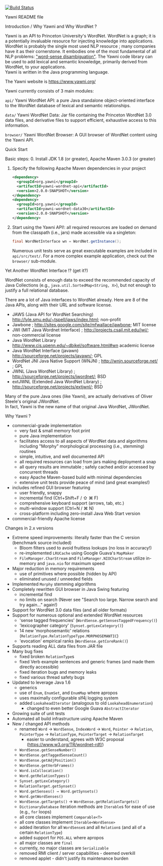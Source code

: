 [![Build Status](https://travis-ci.org/nezda/yawni.svg?branch=master)](https://travis-ci.org/nezda/yawni)

Yawni README file

Introduction / Why Yawni and Why WordNet ?

Yawni is an API to Princeton University's WordNet.  WordNet is a graph; it is a potentially 
invaluable resource for injecting knowledge into applications.  WordNet is
probably the single most used NLP resource ; many companies have it as their
cornerstone.  It embodies one of the most fundamental of all NLP problems:
["word-sense disambiguation"](https://en.wikipedia.org/wiki/Word-sense_disambiguation).  The Yawni code library can be used to add lexical
and semantic knowledge, primarily derived from WordNet, to your applications.  
Yawni is written in the Java programming language.  

The Yawni website is <https://www.yawni.org/>

Yawni currently consists of 3 main modules:

`api/`
  Yawni WordNet API: a pure Java standalone object-oriented interface to the WordNet
  database of lexical and semantic relationships.

`data/`
  Yawni WordNet Data: Jar file containing the Princeton WordNet 3.0 data files, and derivative files to support efficient,
  exhaustive access to this information.

`browser/`
  Yawni WordNet Browser: A GUI browser of WordNet content using the Yawni API.

Quick Start

Basic steps:
0. Install JDK 1.8 (or greater), Apache Maven 3.0.3 (or greater)
1. Specify the following Apache Maven dependencies in your project
    
    ```xml
    <dependency>
      <groupId>org.yawni</groupId>
      <artifactId>yawni-wordnet-api</artifactId>
      <version>2.0.0-SNAPSHOT</version>
    </dependency>
    <dependency>
      <groupId>org.yawni</groupId>
      <artifactId>yawni-wordnet-data30</artifactId>
      <version>2.0.0-SNAPSHOT</version>
    </dependency>
    ```
    
2. Start using the Yawni API!: all required resources are loaded on demand
     from the classpath (i.e., jars) made accessible via a singleton:
     
    ```java
    final WordNetInterface wn = WordNet.getInstance();
    ```

   Numerous unit tests serve as great executable examples are included 
   in `api/src/test/`.  For a more complex example application, check 
   out the `browser/` sub-module.
     
Yet Another WordNet Interface !? (get it?)

WordNet consists of enough data to exceed the recommended capacity of Java Collections 
(e.g., `java.util.SortedMap<String, X>`), but not enough to justify a full relational database.

There are a lot of Java interfaces to WordNet already.
Here are 8 of the Java APIs, along with their URL and software license.
- JAWS (Java API for WordNet Searching) <http://lyle.smu.edu/~tspell/jaws/index.html>; non-profit
- Jawbone ; <http://sites.google.com/site/mfwallace/jawbone>; MIT license
- JWI (MIT Java Wordnet Interface) ; <http://projects.csail.mit.edu/jwi/>; non-commercial license
- Java WordNet Library <http://www.cis.upenn.edu/~dbikel/software.html#wn> academic license
- Java WordNet Interface (javawn) <http://sourceforge.net/projects/javawn/>; GPL
- WordNet JNI Java Native Support (WNJN) ; <http://wnjn.sourceforge.net/> ; GPL
- JWNL (Java WordNet Library) ; <http://sourceforge.net/projects/jwordnet/>; BSD
- extJWNL (Extended Java WordNet Library) ; <http://sourceforge.net/projects/extjwnl/>; BSD

Many of the pure Java ones (like Yawni), are actually derivatives of Oliver Steele's original JWordNet.  
In fact, Yawni is the new name of that original Java WordNet, JWordNet.

Why Yawni ?
- commercial-grade implementation
  - very fast & small memory foot print
  - pure Java implementation
  - facilitates access to all aspects of WordNet data and algorithms including "Morphy" morphological processing (i.e., stemming) routines
  - simple, intuitive, and well documented API
  - all required resources can load from jars making deployment a snap
  - all query results are immutable ; safely cached and/or accessed by concurrent threads
  - easy Apache Maven-based build with minimal dependencies
  - extensive unit tests provide peace of mind (and great examples!)
- includes refined GUI browser featuring
  - user friendly, snappy
  - incremental find (Ctrl+Shift+F / ⇧ ⌘ F)
  - comprehensive keyboard support (arrows, tab, etc.)
  - multi-window support (Ctrl+N / ⌘ N)
  - cross-platform including zero-install Java Web Start version
- commercial-friendly Apache license

Changes in 2.x versions

- Extreme speed improvements: literally faster than the C version (benchmark source included)
  - Bloom filters used to avoid fruitless lookups (no loss in accuracy!)
  - re-implemented `LRUCache` using Google Guava's `MapMaker`
  - `FileManager.CharStream` and `FileManager.NIOCharStream` utilize in-memory and `java.nio` for maximum speed
- Major reduction in memory requirements
  - use of primitives where possible (hidden by API)
  - eliminated unused / unneeded fields
- Implemented `Morphy` stemming algorithms
- Completely rewritten GUI browser in Java Swing featuring
  - incremental find
  - no limits on search (Never see "Search too large.  Narrow search and try again..." again!)
- Support for WordNet 3.0 data files (and all older formats)
- Support for numerous optional and extended WordNet resources
  - 'sense tagged frequencies' (`WordSense.getSensesTaggedFrequency()`)
  - 'lexicographer category' (`Synset.getLexCategory()`)
  - 14 new 'morphosemantic' relations (`RelationType.RelationTypeType.MORPHOSEMANTIC`)
  - 'evocation' empirical ranks (`WordSense.getCoreRank()`)
- Supports reading ALL data files from JAR file
- Many bug fixes
  - fixed broken `RelationType`s
  - fixed Verb example sentences and generic frames (and made them directly accessible)
  - fixed iteration bugs and memory leaks
  - fixed various thread safety bugs
- Updated to leverage Java 1.6
  - generics
  - use of `Enum`, `EnumSet`, and `EnumMap` where apropos
  - uses maximally configurable slf4j logging system
  - added `LookaheadIterator` (analogous to old `LookaheadEnumeration`)
    - changed to even better Google Guava `AbstractIterator`
- Growing suite of unit tests
- Automated all build infrastructure using Apache Maven
- New / changed API methods
  - renamed `Word` → `WordSense`, `IndexWord` → `Word`, `Pointer` → `Relation`, `PointerType` → `RelationType`, `PointerTarget` → `RelationTarget`
    - easier to understand, agrees with W3C proposal (<https://www.w3.org/TR/wordnet-rdf/>)
  - `WordSense.getSenseNumber()`
  - `WordSense.getTaggedSenseCount()`
  - `WordSense.getAdjPosition()`
  - `WordSense.getVerbFrames()`
  - `Word.isCollocation()`
  - `Word.getRelationTypes()`
  - `Synset.getLexCategory()`
  - `RelationTarget.getSynset()`
  - `Word.getSenses() → Word.getSynsets()`
  - `Word.getWordSenses()`
  - `WordSense.getTargets()` → `WordSense.getRelationTargets()`
  - `DictionaryDatabase` iteration methods are `Iterable`s for ease of use (e.g., `for` loops)
  - all core classes implement `Comparable<T>`
  - all core classes implement `Iterable<WordSense>`
  - added iteration for all `WordSense`s and all `Relation`s (and all of a certain `RelationType`)
  - added support for `POS.ALL` where apropos
  - all major classes are `final`
  - currently, no major classes are `Serializable`
  - removed RMI client / server capabilities - deemed overkill 
  - removed applet - didn't justify its maintenance burden
